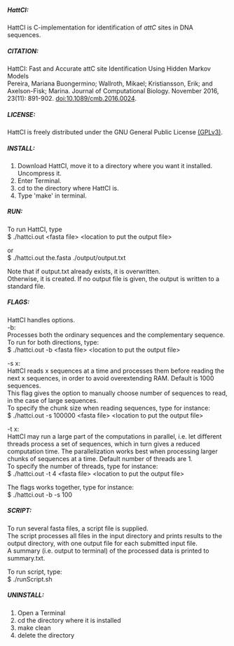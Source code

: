##### HattCI: #####
HattCI is C-implementation for identification of *attC* sites in DNA sequences.

##### CITATION: #####
HattCI: Fast and Accurate attC site Identification Using Hidden Markov Models <br>
Pereira, Mariana Buongermino; Wallroth, Mikael; Kristiansson, Erik; and Axelson-Fisk; Marina. Journal of Computational Biology. November 2016, 23(11): 891-902. [doi:10.1089/cmb.2016.0024](http://online.liebertpub.com/doi/abs/10.1089/cmb.2016.0024).

##### LICENSE: #####
HattCI is freely distributed under the GNU General Public License [(GPLv3)](https://opensource.org/licenses/GPL-3.0 "GNU General Public License version 3").

##### INSTALL: #####
1. Download HattCI, move it to a directory where you want it installed. Uncompress it.
2. Enter Terminal.
3. cd to the directory where HattCI is.
4. Type 'make' in terminal.

##### RUN: #####
To run HattCI, type<br>
$ ./hattci.out \<fasta file> \<location to put the output file>

or <br>
$ ./hattci.out the.fasta ./output/output.txt

Note that if output.txt already exists, it is overwritten.<br>
Otherwise, it is created. If no output file is given, the output is written to
a standard file.

##### FLAGS: #####
HattCI handles options.<br>
-b:<br>
Processes both the ordinary sequences and the complementary
sequence.<br>
To run for both directions, type:<br>
$ ./hattci.out -b \<fasta file> \<location to put the output file>

-s x:<br>
HattCI reads x sequences at a time and processes them before reading the next x sequences, in order to avoid overextending RAM. Default is 1000 sequences.<br>
This flag gives the option to manually choose number of sequences to read, in the case of large sequences.<br>
To specify the chunk size when reading sequences, type for instance: <br>
$ ./hattci.out -s 100000 \<fasta file> \<location to put the output file>

-t x:<br>
HattCI may run a large part of the computations in parallel, i.e. let different threads process a set of sequences, which in turn gives a reduced computation time. The parallelization works best when processing larger chunks of sequences at a time. Default number of threads are 1.<br>
To specify the number of threads, type for instance:<br>
$ ./hattci.out -t 4 \<fasta file> \<location to put the output file>

The flags works together, type for instance: <br>
$ ./hattci.out -b -s 100 <fasta file> <location to put the output file>

##### SCRIPT: #####
To run several fasta files, a script file is supplied.<br>
The script processes all files in the input directory and prints results to the output directory, with one output file for each submitted input file.<br>
A summary (i.e. output to terminal) of the processed data is printed to summary.txt.<br>

To run script, type:<br>
$ ./runScript.sh

##### UNINSTALL: #####
1. Open a Terminal
2. cd the directory where it is installed
3. make clean
4. delete the directory

